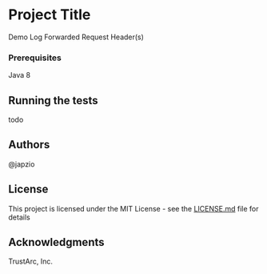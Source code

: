 # Project Title

Demo Log Forwarded Request Header(s)

### Prerequisites

Java 8

## Running the tests

todo

## Authors

@japzio

## License

This project is licensed under the MIT License - see the [LICENSE.md](LICENSE.md) file for details

## Acknowledgments

TrustArc, Inc.